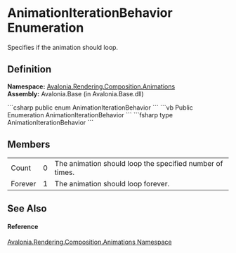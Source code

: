 # AnimationIterationBehavior Enumeration


Specifies if the animation should loop.



## Definition
**Namespace:** <a href="N_Avalonia_Rendering_Composition_Animations">Avalonia.Rendering.Composition.Animations</a>  
**Assembly:** Avalonia.Base (in Avalonia.Base.dll)

<Tabs groupId="api-code-preview">
<TabItem value="csharp" label="C#">
```csharp
public enum AnimationIterationBehavior
```
</TabItem>
<TabItem value="vb" label="VB">
```vb
Public Enumeration AnimationIterationBehavior
```
</TabItem>
<TabItem value="fsharp" label="F#">
```fsharp
type AnimationIterationBehavior
```
</TabItem>
</Tabs>



## Members
<table>
<tr>
<td>Count</td>
<td>0</td>
<td>The animation should loop the specified number of times.</td>
</tr>
<tr>
<td>Forever</td>
<td>1</td>
<td>The animation should loop forever.</td>
</tr>
</table>

## See Also


#### Reference
<a href="N_Avalonia_Rendering_Composition_Animations">Avalonia.Rendering.Composition.Animations Namespace</a>  

